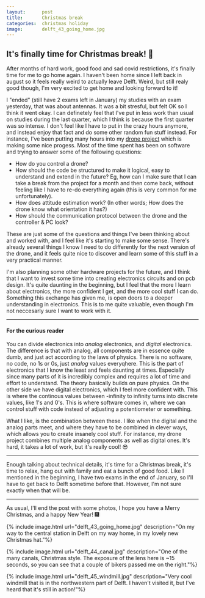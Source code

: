 ```yaml
---
layout:      post
title:       Christmas break
categories:  christmas holiday
image:       delft_43_going_home.jpg
---
```


## It's finally time for Christmas break! 🎅

After months of hard work, good food and sad covid restrictions, it's finally
time for me to go home again. I haven't been home since I left back in august
so it feels really weird to actually leave Delft. Weird, but still realy good
though, I'm very excited to get home and looking forward to it!

I "ended" (still have 2 exams left in January) my studies with an exam yesterday,
that was about antennas. It was a bit stresful, but felt OK so I think it went
okay. I can definetely feel that I've put in less work than usual on studies during the
last quarter, which I think is because the first quarter was so intense. I don't
feel like I have to put in the crazy hours anymore, and instead enjoy that fact
and do some other random fun stuff instead. For instance, I've been putting many
hours into my [drone project]() which is making some nice progess. Most of the
time spent has been on software and trying to answer some of the following questions:
- How do you control a drone?
- How should the code be structured to make it logical, easy to understand
and extend in the future? Eg, how can I make sure that I can take a break from
the project for a month and then come back, without feeling like I have to re-do
everything again (this is very common for me unfortunately).
- How does attitude estimation work? (In other words; How does the drone know
what orientation it has?)
- How should the communication protocol between the drone and the controller & PC look?

These are just some of the questions and things I've been thinking about and
worked with, and I feel like it's starting to make some sense. There's already
several things I know I need to do differently for the next version of the drone,
and it feels quite nice to discover and learn some of this stuff in a very practical manner.

I'm also planning some other hardware projects for the future, and I think that I
want to invest some time into creating electronics circuits and on pcb design.
It's quite daunting in the beginning, but I feel that the more I learn about electronics,
the more confident I get, and the more cool stuff I can do. Something this exchange
has given me, is open doors to a deeper understanding in electronics. This is to me
quite valuable, even though I'm not neccesarly sure I want to work with it.

---

#### For the curious reader
You can divide electronics into *analog* electronics, and
*digital* electronics. The difference is that with analog, all components are
in essence quite dumb, and just act according to the laws of physics. There is
no software, no code, no 1s or 0s, just *analog* values everyqhere. This is the
part of electronics that I know the least and feels daunting at times. Especially
since many parts of it is incredibly complex and requires a lot of time and effort
to understand. The theory basically builds on pure physics.
On the other side we have digital electronics, which I feel more confident with.
This is where the continous values between -infinity to infinity turns into discrete
values, like 1's and 0's. This is where software comes in, where we can control
stuff with code instead of adjusting a potentiometer or something.

What I like, is the combination between these. I like when the digital and the
analog parts meet, and where they have to be combined in clever ways, which allows
you to create insanely cool stuff. For instance, my drone project combines multiple
analog components as well as digital ones. It's hard, it takes a lot of work, but
it's really cool! 😎

---

Enough talking about technical details, it's time for a Christmas break, it's
time to relax, hang out with family and eat a bunch of good food. Like I mentioned
in the beginning, I have two exams in the end of January, so I'll have to get
back to Delft sometime before that. However, I'm not sure exactly when that will be.

---

As usual, I'll end the post with some photos, I hope you have a Merry Christmas,
and a happy New Year! 🎆

{% include image.html url="delft_43_going_home.jpg" description="On my way to the central station in Delft on my way home, in my lovely new Christmas hat."%}

{% include image.html url="delft_44_canal.jpg" description="One of the many canals, Christmas style. The exposure of the lens here is ~15 seconds, so you can see that a couple of bikers passed me on the right."%}

{% include image.html url="delft_45_windmill.jpg" description="Very cool windmill that is in the northwestern part of Delft. I haven't visited it, but I've heard that it's still in action!"%}

